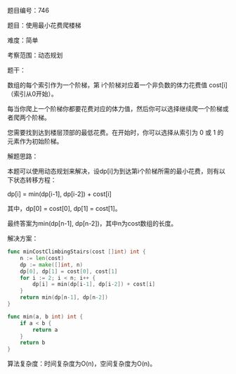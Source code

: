 题目编号：746

题目：使用最小花费爬楼梯

难度：简单

考察范围：动态规划

题干：

数组的每个索引作为一个阶梯，第 i个阶梯对应着一个非负数的体力花费值 cost[i]（索引从0开始）。

每当你爬上一个阶梯你都要花费对应的体力值，然后你可以选择继续爬一个阶梯或者爬两个阶梯。

您需要找到达到楼层顶部的最低花费。在开始时，你可以选择从索引为 0 或 1 的元素作为初始阶梯。

解题思路：

本题可以使用动态规划来解决，设dp[i]为到达第i个阶梯所需的最小花费，则有以下状态转移方程：

dp[i] = min(dp[i-1], dp[i-2]) + cost[i]

其中，dp[0] = cost[0], dp[1] = cost[1]。

最终答案为min(dp[n-1], dp[n-2])，其中n为cost数组的长度。

解决方案：

```go
func minCostClimbingStairs(cost []int) int {
    n := len(cost)
    dp := make([]int, n)
    dp[0], dp[1] = cost[0], cost[1]
    for i := 2; i < n; i++ {
        dp[i] = min(dp[i-1], dp[i-2]) + cost[i]
    }
    return min(dp[n-1], dp[n-2])
}

func min(a, b int) int {
    if a < b {
        return a
    }
    return b
}
```

算法复杂度：时间复杂度为O(n)，空间复杂度为O(n)。